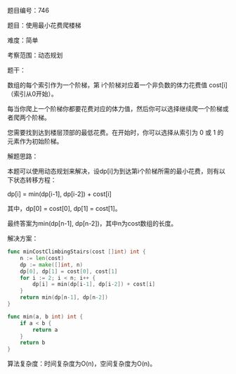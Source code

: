 题目编号：746

题目：使用最小花费爬楼梯

难度：简单

考察范围：动态规划

题干：

数组的每个索引作为一个阶梯，第 i个阶梯对应着一个非负数的体力花费值 cost[i]（索引从0开始）。

每当你爬上一个阶梯你都要花费对应的体力值，然后你可以选择继续爬一个阶梯或者爬两个阶梯。

您需要找到达到楼层顶部的最低花费。在开始时，你可以选择从索引为 0 或 1 的元素作为初始阶梯。

解题思路：

本题可以使用动态规划来解决，设dp[i]为到达第i个阶梯所需的最小花费，则有以下状态转移方程：

dp[i] = min(dp[i-1], dp[i-2]) + cost[i]

其中，dp[0] = cost[0], dp[1] = cost[1]。

最终答案为min(dp[n-1], dp[n-2])，其中n为cost数组的长度。

解决方案：

```go
func minCostClimbingStairs(cost []int) int {
    n := len(cost)
    dp := make([]int, n)
    dp[0], dp[1] = cost[0], cost[1]
    for i := 2; i < n; i++ {
        dp[i] = min(dp[i-1], dp[i-2]) + cost[i]
    }
    return min(dp[n-1], dp[n-2])
}

func min(a, b int) int {
    if a < b {
        return a
    }
    return b
}
```

算法复杂度：时间复杂度为O(n)，空间复杂度为O(n)。